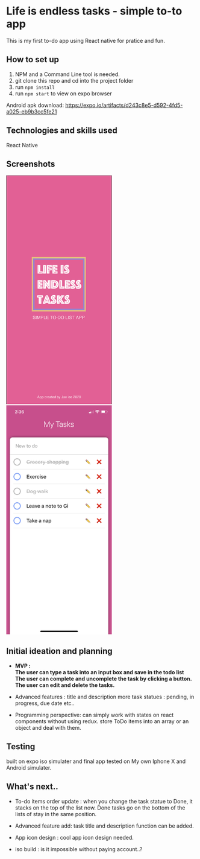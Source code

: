 # Life is endless tasks - simple to-to app
This is my first to-do app using React native for pratice and fun.

## How to set up
1. NPM and a Command Line tool is needed.
2. git clone this repo and cd into the project folder
3. run `npm install` 
4. run `npm start` to view on expo browser

Android apk download: https://expo.io/artifacts/d243c8e5-d592-4fd5-a025-eb9b3cc5fe21

## Technologies and skills used
React Native

## Screenshots
<span style="display:inline">
    <img src="./screenshots/loading.png" width="280">
</span>
<span style="display:inline">
    <img src="./screenshots/list.PNG" width="280">
</span>


## Initial ideation and planning
* **MVP :<br/> The user can type a task into an input box and save in the todo list<br/> The user can complete and uncomplete the task by clicking a button.<br/> The user can edit and delete the tasks.**

* Advanced features : title and description 
more task statues : pending, in progress, due date etc..  

* Programming perspective:
can simply work with states on react components without using redux. 
store ToDo items into an array or an object and deal with them.


##  Testing
built on expo iso simulater and final app tested on My own Iphone X and Android simulater.

## What's next..

* To-do items order update : when you change the task statue to Done, it stacks on the top of the list now. 
Done tasks go on the bottom of the lists of stay in the same position. 

* Advanced feature add: task title and description function can be added.

* App icon design : cool app icon design needed.

* iso build : is it impossible without paying account..?










